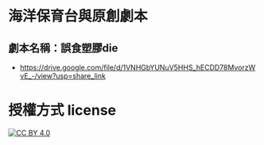 # 海洋保育台與原創劇本
## 劇本名稱：誤食塑膠die
- https://drive.google.com/file/d/1VNHGbYUNuV5HHS_hECDD78MvorzWvE_-/view?usp=share_link

# 授權方式 license
[![CC BY 4.0](https://img.shields.io/badge/License-CC%20BY%204.0-lightgrey.svg)](http://creativecommons.org/licenses/by/4.0/)
